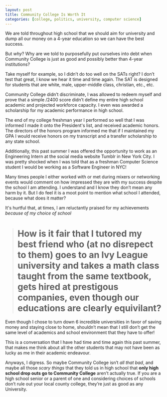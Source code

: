 ```yaml
---
layout: post
title: Community College Is Worth It
categories: [college, politics, university, computer science]
---
```


We are told throughout high school that we should aim for university and dump all our money on a 4-year education so we can have the best success.

But *why*? Why are we told to purposefully put ourselves into debt when Community College is just as good and possibly better than 4-year institutions?

Take myself for example, so I didn’t do too well on the SATs right? I don’t test that great, I know we hear it time and time again. The SAT is designed for students that are white, male, upper-middle class, christian, etc., etc.

Community College didn’t discriminate, I was allowed to redeem myself and prove that a simple /2400 score didn’t define my entire high school academic and projected workforce capacity. I even was awarded a scholarship for my academic performance in high school.

The end of my college freshman year I performed so well that I was informed I made it onto the President's list, and received academic honors. The directors of the honors program informed me that if I maintained my GPA I would receive honors on my transcript and a transfer scholarship to any state school.

Additionally, this past summer I was offered the opportunity to work as an Engineering Intern at the social media website Tumblr in New York City. I was pretty shocked when I was told that as a freshman Computer Science student I would be working as a Software Engineer in NYC!

Many times people I either worked with or met during mixers or networking events would comment on how impressed they are with my success despite the school I am attending. I understand and I know they don’t mean any harm by it. But I do feel it is a moot point to mention what school I attended, because what does it matter?

It's hurtful that, at times, I am reluctantly praised for my achievements *because of my choice of school*

> # How is it fair that I tutored my best friend who (at no disrepect to them) goes to an Ivy League university and takes a math class taught from the same textbook, gets hired at prestigous companies, even though our educations are clearly equivilant?

Even though I chose to turn down 6 incredible universities in favor of saving money and staying close to home, shouldn’t mean that I still don’t get the same level of academics and school environment that they have to offer!

This is a conversation that I have had time and time again this past summer, that makes me think about all the other students that may not have been as lucky as me in their academic endeavour.

Anyways, I digress. So maybe Community College isn’t *all that bad*, and maybe all those *scary things* that they told us in high school that **only high school drop outs go to Community College** aren’t actually true. If you are a high school senior or a parent of one and considering choices of schools don’t rule out your local county college, they’re just as good as any University.
